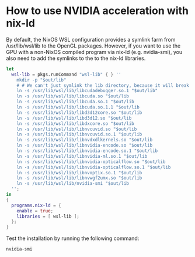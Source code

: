 # How to use NVIDIA acceleration with nix-ld

By default, the NixOS WSL configuration provides a symlink farm from
/usr/lib/wsl/lib to the OpenGL packages. However, if you want to use the GPU
with a non-NixOS compiled program via nix-ld (e.g. nvidia-smi), you also need to
add the symlinks to the to the nix-ld libraries.

```nix
let
  wsl-lib = pkgs.runCommand "wsl-lib" { } ''
    mkdir -p "$out/lib"
    # # We can't just symlink the lib directory, because it will break merging with other drivers that provide the same directory
    ln -s /usr/lib/wsl/lib/libcudadebugger.so.1 "$out/lib"
    ln -s /usr/lib/wsl/lib/libcuda.so "$out/lib
    ln -s /usr/lib/wsl/lib/libcuda.so.1 "$out/lib
    ln -s /usr/lib/wsl/lib/libcuda.so.1.1 "$out/lib
    ln -s /usr/lib/wsl/lib/libd3d12core.so "$out/lib
    ln -s /usr/lib/wsl/lib/libd3d12.so "$out/lib
    ln -s /usr/lib/wsl/lib/libdxcore.so "$out/lib
    ln -s /usr/lib/wsl/lib/libnvcuvid.so "$out/lib
    ln -s /usr/lib/wsl/lib/libnvcuvid.so.1 "$out/lib
    ln -s /usr/lib/wsl/lib/libnvdxdlkernels.so "$out/lib
    ln -s /usr/lib/wsl/lib/libnvidia-encode.so "$out/lib
    ln -s /usr/lib/wsl/lib/libnvidia-encode.so.1 "$out/lib
    ln -s /usr/lib/wsl/lib/libnvidia-ml.so.1 "$out/lib
    ln -s /usr/lib/wsl/lib/libnvidia-opticalflow.so "$out/lib
    ln -s /usr/lib/wsl/lib/libnvidia-opticalflow.so.1 "$out/lib
    ln -s /usr/lib/wsl/lib/libnvoptix.so.1 "$out/lib
    ln -s /usr/lib/wsl/lib/libnvwgf2umx.so "$out/lib
    ln -s /usr/lib/wsl/lib/nvidia-smi "$out/lib
  '';
in
{
  programs.nix-ld = {
    enable = true;
    libraries = [ wsl-lib ];
  };
}
```

Test the installation by running the following command:

```shell
nvidia-smi
```

